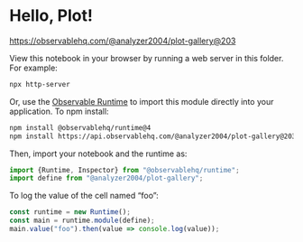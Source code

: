 # Hello, Plot!

https://observablehq.com/@analyzer2004/plot-gallery@203

View this notebook in your browser by running a web server in this folder. For
example:

~~~sh
npx http-server
~~~

Or, use the [Observable Runtime](https://github.com/observablehq/runtime) to
import this module directly into your application. To npm install:

~~~sh
npm install @observablehq/runtime@4
npm install https://api.observablehq.com/@analyzer2004/plot-gallery@203.tgz?v=3
~~~

Then, import your notebook and the runtime as:

~~~js
import {Runtime, Inspector} from "@observablehq/runtime";
import define from "@analyzer2004/plot-gallery";
~~~

To log the value of the cell named “foo”:

~~~js
const runtime = new Runtime();
const main = runtime.module(define);
main.value("foo").then(value => console.log(value));
~~~
